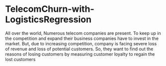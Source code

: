 # TelecomChurn-with-LogisticsRegression
All over the world, Numerous telecom companies are present. To keep up in the competition and expand their business companies have to invest in the market. 
But, due to increasing competition, company is facing severe loss of revenue and loss of potential customers. 
So, they want to find out the reasons of losing customers by measuring customer loyalty to regain the lost customers
